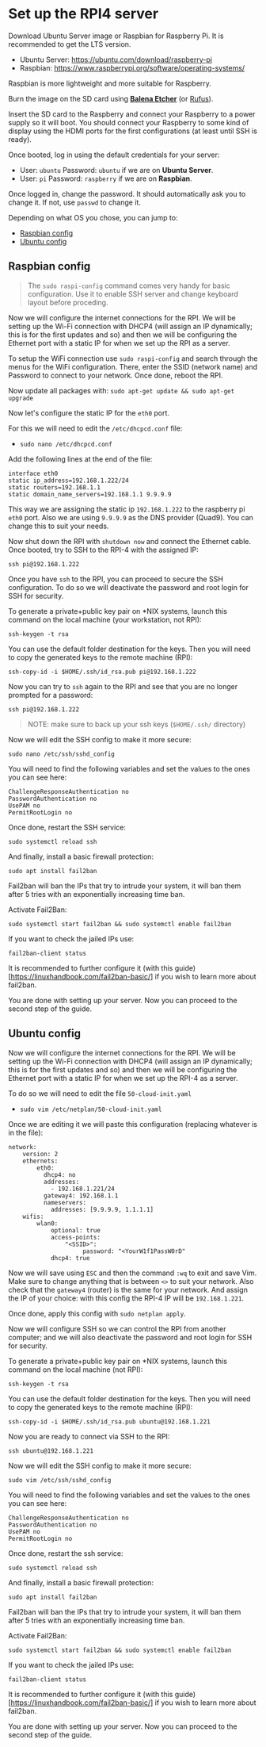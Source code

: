 # Set up the RPI4 server

Download Ubuntu Server image or Raspbian for Raspberry Pi. It is recommended to get the LTS version.

- Ubuntu Server: https://ubuntu.com/download/raspberry-pi
- Raspbian: https://www.raspberrypi.org/software/operating-systems/

Raspbian is more lightweight and more suitable for Raspberry.

Burn the image on the SD card using [**Balena Etcher**](https://www.balena.io/etcher/) (or [Rufus](https://rufus.ie/en_US/)).

Insert the SD card to the Raspberry and connect your Raspberry to a power supply so it will boot. You should connect your Raspberry to some kind of display using the HDMI ports for the first configurations (at least until SSH is ready).

Once booted, log in using the default credentials for your server:

- User: `ubuntu` Password: `ubuntu` if we are on **Ubuntu Server**.
- User: `pi` Password: `raspberry` if we are on **Raspbian**.

Once logged in, change the password. It should automatically ask you to change it. If not, use `passwd` to change it.

Depending on what OS you chose, you can jump to:
- [Raspbian config](https://github.com/pluja/Selfhosted-Google-Photos-Alternative/blob/main/01-Setting-Up-The-Server.md#raspbian-config)
- [Ubuntu config](https://github.com/pluja/Selfhosted-Google-Photos-Alternative/blob/main/01-Setting-Up-The-Server.md#ubuntu-config)

## Raspbian config

> The `sudo raspi-config` command comes very handy for basic configuration. Use it to enable SSH server and change keyboard layout before proceding.

Now we will configure the internet connections for the RPI. We will be setting up the Wi-Fi connection with DHCP4 (will assign an IP dynamically; this is for the first updates and so) and then we will be configuring the Ethernet port with a static IP for when we set up the RPI as a server.

To setup the WiFi connection use `sudo raspi-config` and search through the menus for the WiFi configuration. There, enter the SSID (network name) and Password to connect to your network. Once done, reboot the RPI.

Now update all packages with:
`sudo apt-get update && sudo apt-get upgrade`

Now let's configure the static IP for the `eth0` port.

For this we will need to edit the `/etc/dhcpcd.conf` file:
- `sudo nano /etc/dhcpcd.conf`

Add the following lines at the end of the file:

```
interface eth0
static ip_address=192.168.1.222/24    
static routers=192.168.1.1
static domain_name_servers=192.168.1.1 9.9.9.9
```

This way we are assigning the static ip `192.168.1.222` to the raspberry pi `eth0` port. Also we are using `9.9.9.9` as the DNS provider (Quad9). You can change this to suit your needs.

Now shut down the RPI with `shutdown now` and connect the Ethernet cable. Once booted, try to SSH to the RPI-4 with the assigned IP:

`ssh pi@192.168.1.222`

Once you have `ssh` to the RPI, you can proceed to secure the SSH configuration. To do so we will deactivate the password and root login for SSH for security.

To generate a private+public key pair on *NIX systems, launch this command on the local machine (your workstation, not RPI):

`ssh-keygen -t rsa`

You can use the default folder destination for the keys. Then you will need to copy the generated keys to the remote machine (RPI):

`ssh-copy-id -i $HOME/.ssh/id_rsa.pub pi@192.168.1.222`

Now you can try to `ssh` again to the RPI and see that you are no longer prompted for a password:

`ssh pi@192.168.1.222`

> NOTE: make sure to back up your ssh keys (`$HOME/.ssh/` directory)

Now we will edit the SSH config to make it more secure:

`sudo nano /etc/ssh/sshd_config`

You will need to find the following variables and set the values to the ones you can see here:

```
ChallengeResponseAuthentication no
PasswordAuthentication no
UsePAM no
PermitRootLogin no
```

Once done, restart the SSH service:

`sudo systemctl reload ssh`

And finally, install a basic firewall protection:

`sudo apt install fail2ban`

Fail2ban will ban the IPs that try to intrude your system, it will ban them after 5 tries with an exponentially increasing time ban.

Activate Fail2Ban:

`sudo systemctl start fail2ban && sudo systemctl enable fail2ban`

If you want to check the jailed IPs use:

`fail2ban-client status`

It is recommended to further configure it (with this guide)[https://linuxhandbook.com/fail2ban-basic/] if you wish to learn more about fail2ban.

You are done with setting up your server. Now you can proceed to the second step of the guide.

## Ubuntu config

Now we will configure the internet connections for the RPI. We will be setting up the Wi-Fi connection with DHCP4 (will assign an IP dynamically; this is for the first updates and so) and then we will be configuring the Ethernet port with a static IP for when we set up the RPI-4 as a server.

To do so we will need to edit the file `50-cloud-init.yaml`

- `sudo vim /etc/netplan/50-cloud-init.yaml`

Once we are editing it we will paste this configuration (replacing whatever is in the file):

```
network:
    version: 2
    ethernets:
        eth0:
          dhcp4: no
          addresses:
            - 192.168.1.221/24
          gateway4: 192.168.1.1
          nameservers:
            addresses: [9.9.9.9, 1.1.1.1]
    wifis:
        wlan0:
            optional: true
            access-points:
                "<SSID>":
                     password: "<YourW1f1PassW0rD"
            dhcp4: true
```

Now we will save using `ESC` and then the command `:wq` to exit and save Vim. Make sure to change anything that is between `<>` to suit your network. Also check that the `gateway4` (router) is the same for your network. And assign the IP of your choice: with this config the RPI-4 IP will be `192.168.1.221`.

Once done, apply this config with `sudo netplan apply`.

Now we will configure SSH so we can control the RPI from another computer; and we will also deactivate the password and root login for SSH for security.

To generate a private+public key pair on *NIX systems, launch this command on the local machine (not RPI):

`ssh-keygen -t rsa`

You can use the default folder destination for the keys. Then you will need to copy the generated keys to the remote machine (RPI):

`ssh-copy-id -i $HOME/.ssh/id_rsa.pub ubuntu@192.168.1.221`

Now you are ready to connect via SSH to the RPI:

`ssh ubuntu@192.168.1.221`

Now we will edit the SSH config to make it more secure:

`sudo vim /etc/ssh/sshd_config`

You will need to find the following variables and set the values to the ones you can see here:

```
ChallengeResponseAuthentication no
PasswordAuthentication no
UsePAM no
PermitRootLogin no
```

Once done, restart the ssh service:

`sudo systemctl reload ssh`

And finally, install a basic firewall protection:

`sudo apt install fail2ban`

Fail2ban will ban the IPs that try to intrude your system, it will ban them after 5 tries with an exponentially increasing time ban.

Activate Fail2Ban:

`sudo systemctl start fail2ban && sudo systemctl enable fail2ban`

If you want to check the jailed IPs use:

`fail2ban-client status`

It is recommended to further configure it (with this guide)[https://linuxhandbook.com/fail2ban-basic/] if you wish to learn more about fail2ban.

You are done with setting up your server. Now you can proceed to the second step of the guide.
